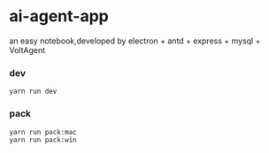 # ai-agent-app

an easy notebook,developed by electron + antd + express + mysql + VoltAgent

### dev

```shell
yarn run dev
```

### pack

```shell
yarn run pack:mac
yarn run pack:win
```

